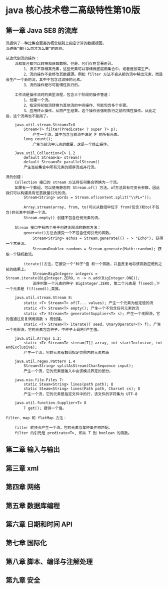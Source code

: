 # java 核心技术卷二高级特性第10版

## 第一章 Java SE8 的流库
    流提供了一种比集合更高的概念级别上指定计算的数据视图。
    流遵循"做什么而非怎么做"的原则。

    从迭代到流的操作：
        流和集合都可以转换和获取数据，但是，它们存在显著差异。
            1、流并不存储其元素，这些元素可以存储做底层都集合中，或者是按需生产。
            2、流的操作不会修改其数据源。例如 filter 方法不会从新的流中移出元素，而是会生产一个新的流，其中不包含过滤掉的元素。
            3、流的操作是尽可能惰性执行的。

        工作流是操作流时的典型流程，包含三个阶段的操作管道：
            1、创建一个流。
            2、指定将初始流转换为其他流的中间操作，可能包含多个步骤。
            3、应用终止操作，从而产生结果。这个操作会强制执行之前的惰性操作。从此之后，这个流再也不能用了。

        java.util.stream.Stream<T>8
            Stream<T> filter(Predicate< ? super T> p);
                产生一个流，其中包含当前流中满足 P 的所有元素。
            long count();
                产生当前流中元素的数量，这是一个终止操作。

        Java.util.Collection<E> 1.2
            default Stream<E> stream()
            default Stream<E> parallelStream()
            产生当前集合中所有元素的顺序流或并行流。

    流的创建：
        Collection 接口的 stream 方法将任何集合转换为一个流。
        如果有一个数组，可以使用静态的 Stream.of() 方法。of方法具有可变长参数，因此我们可以构建具有任意数量引元的流。
            Stream<String> words = Stream.of(content.split("\\PL+")); 
            
            Array.stream(array, from, to)可以从数组中位于 from(包含)和to(不包含)的元素中创建一个流。
            Stream.empty() 创建不包含任何元素的流。

        Stream 接口中有两个用于创建无限流的静态方法：
            generate()方法会接受一个不包含任何引元的函数。
                Stream<String> echos = Stream.generate(() - > "Echo"); 获得一个常量流。
                Stream<Double> randoms = Stream.generate(Math::random); 获取一个随机数流。
            
            iterate()方法，它接受一个"种子"值 和一个函数，并且反复地将该函数应用到之前的结果上。
                Stream<BigInteger> integers = Stream.iterate(BigInteger.ZERO, n -> n.add(BigInteger.ONE));
                该序列第一个元素的种子 BigInteger.ZERO, 第二个元素是 f(seed),下一个元素是 f(f(seed)),类推。

        java.util.stream.Stream 8:
            static <T> Stream<T> of(T... values); 产生一个元素为给定值的流
            static <T> Stream<T> empty(); 产生一个不包含任何元素的流
            static <T> Stream<T> generate(Supplier<T> s); 产生一个无限流，它的值通过反复调用函数 s 而创建。
            static <T> Stream<T> iterate(T seed, UnaryOperator<T> f); 产生一个无限流，它的元素包含种子，中种子上调用f产生值。

        java.util.Arrays 1.2:
            static <T> Stream<T> stream(T[] array, int startInclusive, int endExclusive);
            产生一个流，它的元素有数组指定范围内的元素构造
        
        java.util.regex.Pattern 1.4
            Stream<String> splitAsStream(CharSequence input);
            产生一个流，它的元素是输入中由该模式界定的部分。

        java.nio.file.Files 7:
            static Steam<String> lines(path path); 8
            static Steam<String> lines(Path path, Charset cs); 8
            产生一个流，它的元素是指定文件中的行，该文件的字符集为 UTF-8

        java.util.function.Supplier<T> 8
            T get(); 提供一个值。

    filter、map 和 flatMap 方法：

        filter 转换会产生一个流，它的元素与某种条件相匹配。
        filter 的引元是 predicate<T>, 即从 T 到 boolean 的函数。

            
                
    

        
        




## 第二章 输入与输出

## 第三章 xml
				
## 第四章 网络

## 第五章 数据库编程

## 第六章 日期和时间 API

## 第七章 国际化

## 第八章 脚本、编译与注解处理

## 第九章 安全